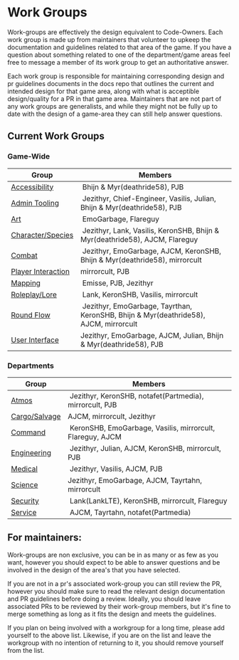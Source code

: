 Work Groups
=====================
Work-groups are effectively the design equivalent to Code-Owners. Each work group is made up from maintainers that volunteer to upkeep the documentation and guidelines related to that area of the game. If you have a question about something related to one of the department/game areas feel free to message a member of its work group to get an authoritative answer.

Each work group is responsible for maintaining corresponding design and pr guidelines documents in the docs repo that outlines the current and intended design for that game area, along with what is acceptible design/quality for a PR in that game area. Maintainers that are not part of any work groups are generalists, and while they might not be fully up to date with the design of a game-area they can still help answer questions.


## Current Work Groups

### Game-Wide

| Group | Members |
|-------|---------|
| [Accessibility](../space-station-14/accessibility.md) | Bhijn & Myr(deathride58), PJB |
| [Admin Tooling](../space-station-14/admin-tools.md) |  Jezithyr, Chief-Engineer, Vasilis, Julian, Bhijn & Myr(deathride58), PJB |
| [Art](../space-station-14/art.md) | EmoGarbage, Flareguy |
| [Character/Species](../space-station-14/characters-species.md) | Jezithyr, Lank, Vasilis, KeronSHB, Bhijn & Myr(deathride58), AJCM, Flareguy |
| [Combat](../space-station-14/combat.md) | Jezithyr, EmoGarbage, AJCM, KeronSHB, Bhijn & Myr(deathride58), mirrorcult |
| [Player Interaction](../space-station-14/player-interaction.md) | mirrorcult, PJB |
| [Mapping](../space-station-14/mapping.md) | Emisse, PJB, Jezithyr |
| [Roleplay/Lore](../space-station-14/roleplay-lore.md) | Lank, KeronSHB, Vasilis, mirrorcult |
| [Round Flow](../space-station-14/round-flow.md) | Jezithyr, EmoGarbage, Tayrthan, KeronSHB, Bhijn & Myr(deathride58), AJCM, mirrorcult |
| [User Interface](../space-station-14/user-interface.md) | Jezithyr, EmoGarbage, AJCM, Julian, Bhijn & Myr(deathride58), PJB |

### Departments
| Group | Members |
|-------|---------|
| [Atmos](../space-station-14/departments/atmos.md) | Jezithyr, KeronSHB, notafet(Partmedia), mirrorcult, PJB |
| [Cargo/Salvage](../space-station-14/departments/cargo-salvage.md) | AJCM, mirrorcult, Jezithyr | 
| [Command](../space-station-14/departments/command.md) | KeronSHB, EmoGarbage, Vasilis, mirrorcult, Flareguy, AJCM |
| [Engineering](../space-station-14/departments/engineering.md) | Jezithyr, Julian, AJCM, KeronSHB, mirrorcult, PJB |
| [Medical](../space-station-14/departments/medical.md) | Jezithyr, Vasilis, AJCM, PJB |
| [Science](../space-station-14/departments/science.md) | Jezithyr, EmoGarbage, AJCM, Tayrtahn, mirrorcult |
| [Security](../space-station-14/departments/security.md) | Lank(LankLTE), KeronSHB, mirrorcult, Flareguy |
| [Service](../space-station-14/departments/service.md) | AJCM, Tayrtahn, notafet(Partmedia) |

## For maintainers:

Work-groups are non exclusive, you can be in as many or as few as you want, however you should expect to be able to answer questions and be involved in the design of the area's that you have selected. 

If you are not in a pr's associated work-group you can still review the PR, however you should make sure to read the relevant design documentation and PR guidelines before doing a review. Ideally, you should leave associated PRs to be reviewed by their work-group members, but it's fine to merge something as long as it fits the design and meets the guidelines.

If you plan on being involved with a workgroup for a long time, please add yourself to the above list. Likewise, if you are on the list and leave the workgroup with no intention of returning to it, you should remove yourself from the list.
